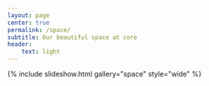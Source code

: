 ```yaml
---
layout: page
center: true
permalink: /space/
subtitle: Our beautiful space at core
header:
    text: light
---
```


{% include slideshow.html gallery="space" style="wide" %}

